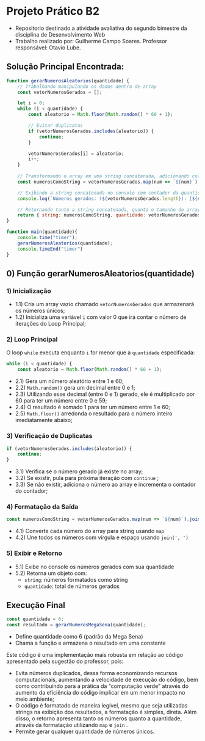# Projeto Prático B2
- Repositorio destinado a atividade avaliativa do segundo bimestre da disciplina de Desenvolvimento Web
- Trabalho realizado por: Guilherme Campo Soares.
Professor responsável: Otavio Lube.

## Solução Principal Encontrada:

```javascript
function gerarNumerosAleatorios(quantidade) {
    // Trabalhando manipulando os dados dentro de array
    const vetorNumerosGerados = [];

    let i = 0;
    while (i < quantidade) {
        const aleatorio = Math.floor(Math.random() * 60 + 1);

        // Evitar duplicatas
        if (vetorNumerosGerados.includes(aleatorio)) {
            continue;
        }

        vetorNumerosGerados[i] = aleatorio;
        i++;
    }
    
    // Transformando o array em uma string concatenada, adicionando colchetes
    const numerosComoString = vetorNumerosGerados.map(num => `${num}`).join(', ');

    // Exibindo a string concatenada no console com contador da quantidade de números que serão gerados
    console.log(`Números gerados: (${vetorNumerosGerados.length}): [${numerosComoString}]`);

    // Retornando tanto a string concatenada, quanto o tamanho do array que é igual a quantidade de números na string.
    return { string: numerosComoString, quantidade: vetorNumerosGerados.length };
}

function main(quantidade){
    console.time("timer");
    gerarNumerosAleatorios(quantidade);
    console.timeEnd("timer")
}
```

## 0) Função gerarNumerosAleatorios(quantidade)

### 1) Inicialização
- 1.1) Cria um array vazio chamado `vetorNumerosGerados` que armazenará os números únicos;
- 1.2) Inicializa uma variável `i` com valor 0 que irá contar o número de iterações do Loop Principal;

### 2) Loop Principal
O loop `while` executa enquanto `i` for menor que a `quantidade` especificada:
```javascript
while (i < quantidade) {
    const aleatorio = Math.floor(Math.random() * 60 + 1);
```
- 2.1) Gera um número aleatório entre 1 e 60;
- 2.2) `Math.random()` gera um decimal entre 0 e 1;
- 2.3) Utilizando esse decimal (entre 0 e 1) gerado, ele é multiplicado por 60 para ter um número entre 0 e 59;
- 2.4) O resultado é somado 1 para ter um número entre 1 e 60;
- 2.5) `Math.floor()` arredonda o resultado para o número inteiro imediatamente abaixo;

### 3) Verificação de Duplicatas
```javascript
if (vetorNumerosGerados.includes(aleatorio)) {
    continue;
}
```
- 3.1) Verifica se o número gerado já existe no array;
- 3.2) Se existir, pula para próxima iteração com `continue` ;
- 3.3) Se não existir, adiciona o número ao array e incrementa o contador do contador;

### 4) Formatação da Saída
```javascript
const numerosComoString = vetorNumerosGerados.map(num => `${num}`).join(', ');
```
- 4.1) Converte cada número do array para string usando `map`
- 4.2) Une todos os números com vírgula e espaço usando `join(', ')`

### 5) Exibir e Retorno
- 5.1) Exibe no console os números gerados com sua quantidade
- 5.2) Retorna um objeto com:
  - `string`: números formatados como string
  - `quantidade`: total de números gerados

## Execução Final
```javascript
const quantidade = 6;
const resultado = gerarNumerosMegaSena(quantidade);
```
- Define quantidade como 6 (padrão da Mega Sena)
- Chama a função e armazena o resultado em uma constante

Este código é uma implementação mais robusta em relação ao código apresentado pela sugestão do professor, pois:
- Evita números duplicados, dessa forma economizando recursos computacionais, aumentando a velocidade de execução do código, bem como contribuindo para a prática da "computação verde" através do aumento da eficiência do código implicar em um menor impacto no meio ambiente;
- O código é formatado de maneira legível, mesmo que seja utilizadas strings na exibição dos resultados, a formatação é simples, direta. Além disso, o retorno apresenta tanto os números quanto a quantidade, através da formatação utilizando `map` e `join` .
- Permite gerar qualquer quantidade de números únicos.
